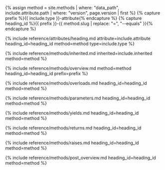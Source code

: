 {% assign method = site.methods | where: "data_path", include.attribute.path | where: "version", page.version | first %}
{% capture prefix %}{{ include.type }}-attribute{% endcapture %}
{% capture heading_id %}{{ prefix }}-{{ method.slug | replace: "=", "--equals" }}{% endcapture %}

{% include reference/attributes/heading.md attribute=include.attribute heading_id=heading_id method=method type=include.type %}

{% include reference/methods/inherited.md inherited=include.inherited method=method %}

{% include reference/methods/overview.md method=method heading_id=heading_id prefix=prefix %}

{% include reference/methods/overloads.md heading_id=heading_id method=method %}

{% include reference/methods/parameters.md heading_id=heading_id method=method %}

{% include reference/methods/yields.md heading_id=heading_id method=method %}

{% include reference/methods/returns.md heading_id=heading_id method=method %}

{% include reference/methods/raises.md heading_id=heading_id method=method %}

{% include reference/methods/post_overview.md heading_id=heading_id method=method %}
